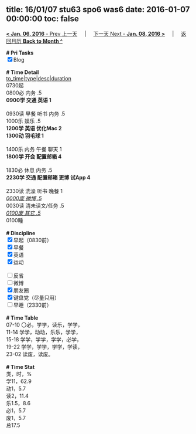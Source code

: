 title: 16/01/07 stu63 spo6 was6
date: 2016-01-07 00:00:00
toc: false
---
[**< Jan. 06, 2016** - Prev 上一天](/lifelogs/2016/01/d06.html) &nbsp; &nbsp; | &nbsp; &nbsp; [下一天 Next - **Jan. 08, 2016 >**](/lifelogs/2016/01/d08.html) &nbsp; &nbsp; |  &nbsp; &nbsp; [返回月历 **Back to Month ^**](/lifelogs/2016/01/index.html)
<br/><div><b># Pri Tasks</b></div><div><input checked="true" type="checkbox"/>Blog</div><div><br/></div><div><b># Time Detail</b></div><div><u>to_time|type|desc|duration</u></div><div>0730起</div><div>0800必 内务 .5</div><div><b>0900学 交通 英语 1</b></div><div><br/></div><div>0930读 早餐 听书 内务 .5</div><div>1000乐 娱乐 .5</div><div><b>1200学 英语 优化Mac 2</b></div><div><b>1300动 羽毛球 1</b></div><div><br/></div><div>1400乐 内务 午餐 聊天 1</div><div><b>1800学 开会 配置邮箱 4</b></div><div><br/></div><div>1830必 休息 内务 .5</div><div><b>2230学 交通 配置邮箱 更博 试App 4</b></div><div><br/></div><div>2330读 洗澡 听书 晚餐 1</div><div><u><i>0000废 微博 .5</i></u></div><div>0030读 清未读文/任务 .5</div><div><u><i>0100废 其它 .5</i></u></div><div>0100睡</div><div><br/></div><div><b># Discipline</b></div><div><input checked="true" type="checkbox"/>早起（0830前）</div><div><input checked="true" type="checkbox"/>早餐</div><div><input checked="true" type="checkbox"/>英语</div><div><input checked="true" type="checkbox"/>运动</div><div><br/></div><div><input type="checkbox"/>反省</div><div><input type="checkbox"/>微博</div><div><input checked="true" type="checkbox"/>朋友圈</div><div><input checked="true" type="checkbox"/>键盘党（尽量只用）</div><div><input type="checkbox"/>早睡（2330前）</div><div><br/></div><div><b># Time Table</b></div><div>07-10 〇必，学学，读乐，学学，</div><div>11-14 学学，动动，乐乐，学学，</div><div>15-18 学学，学学，学学，必学，</div><div>19-22 学学，学学，学学，学读，</div><div>23-02 读废，读废。</div><div><br/></div><div><b># Time Stat</b></div><div>类，时，%</div><div>学11，62.9</div><div>动1，5.7</div><div>读2，11.4</div><div>乐1.5，8.6</div><div>必1，5.7</div><div>废1，5.7</div><div>总17.5</div>